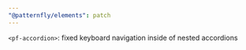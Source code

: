 ```yaml
---
"@patternfly/elements": patch
---
```

`<pf-accordion>`: fixed keyboard navigation inside of nested accordions
